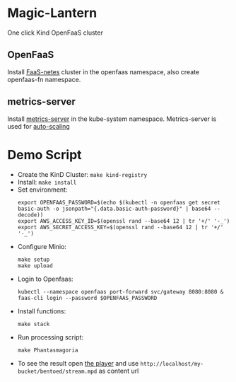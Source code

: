# Magic-Lantern
One click Kind OpenFaaS cluster 

## OpenFaaS
Install [FaaS-netes](https://github.com/openfaas/faas-netes) cluster in the openfaas namespace,
also create openfaas-fn namespace.

## metrics-server
Install [metrics-server](https://github.com/kubernetes-sigs/metrics-server) in the kube-system namespace.
Metrics-server is used for [auto-scaling](https://docs.openfaas.com/tutorials/kubernetes-hpa/)

# Demo Script

- Create the KinD Cluster: ```make kind-registry```
- Install: ```make install```
- Set environment:
	```
	export OPENFAAS_PASSWORD=$(echo $(kubectl -n openfaas get secret basic-auth -o jsonpath="{.data.basic-auth-password}" | base64 --decode))
	export AWS_ACCESS_KEY_ID=$(openssl rand --base64 12 | tr '+/' '-_')
	export AWS_SECRET_ACCESS_KEY=$(openssl rand --base64 12 | tr '+/' '-_')
	```
- Configure Minio:
	```
	make setup 
	make upload
	```
- Login to Openfaas:
	```
	kubectl --namespace openfaas port-forward svc/gateway 8080:8080 &
	faas-cli login --password $OPENFAAS_PASSWORD
	```
- Install functions:
	```
	make stack
	```
- Run processing script:
	```
	make Phantasmagoria
	```
- To see the result open [the player](https://reference.dashif.org/dash.js/v4.2.0/samples/dash-if-reference-player/index.html)
  and use `http://localhost/my-bucket/bentoed/stream.mpd` as content url
